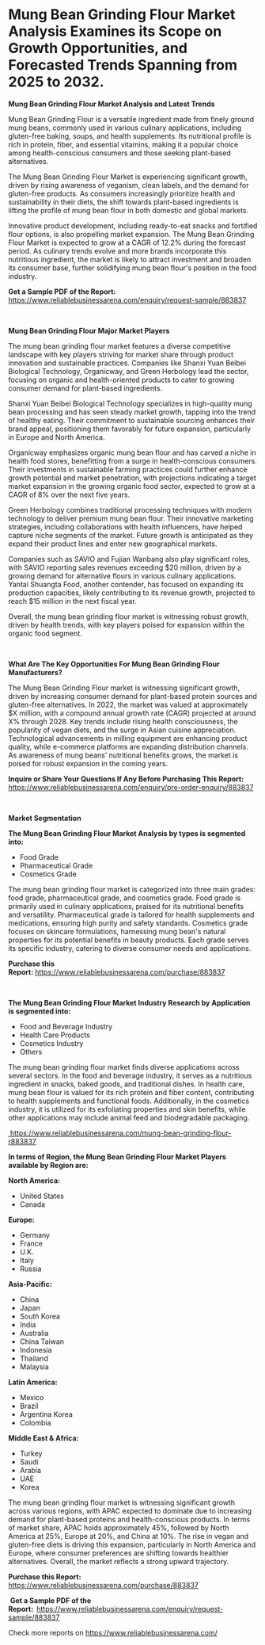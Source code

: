 <p><h1>Mung Bean Grinding Flour Market Analysis Examines its Scope on Growth Opportunities, and Forecasted Trends Spanning from 2025 to 2032.</h1></p><p><strong>Mung Bean Grinding Flour Market Analysis and Latest Trends</strong></p>
<p><p>Mung Bean Grinding Flour is a versatile ingredient made from finely ground mung beans, commonly used in various culinary applications, including gluten-free baking, soups, and health supplements. Its nutritional profile is rich in protein, fiber, and essential vitamins, making it a popular choice among health-conscious consumers and those seeking plant-based alternatives. </p><p>The Mung Bean Grinding Flour Market is experiencing significant growth, driven by rising awareness of veganism, clean labels, and the demand for gluten-free products. As consumers increasingly prioritize health and sustainability in their diets, the shift towards plant-based ingredients is lifting the profile of mung bean flour in both domestic and global markets. </p><p>Innovative product development, including ready-to-eat snacks and fortified flour options, is also propelling market expansion. The Mung Bean Grinding Flour Market is expected to grow at a CAGR of 12.2% during the forecast period. As culinary trends evolve and more brands incorporate this nutritious ingredient, the market is likely to attract investment and broaden its consumer base, further solidifying mung bean flour's position in the food industry.</p></p>
<p><strong>Get a Sample PDF of the Report:&nbsp;</strong> <a href="https://www.reliablebusinessarena.com/enquiry/request-sample/883837?utm_campaign=3531&utm_medium=2&utm_source=Github&utm_content=ia&utm_term=07042025&utm_id=mung-bean-grinding-flour">https://www.reliablebusinessarena.com/enquiry/request-sample/883837</a></p>
<p>&nbsp;</p>
<p><strong>Mung Bean Grinding Flour Major Market Players</strong></p>
<p><p>The mung bean grinding flour market features a diverse competitive landscape with key players striving for market share through product innovation and sustainable practices. Companies like Shanxi Yuan Beibei Biological Technology, Organicway, and Green Herbology lead the sector, focusing on organic and health-oriented products to cater to growing consumer demand for plant-based ingredients.</p><p>Shanxi Yuan Beibei Biological Technology specializes in high-quality mung bean processing and has seen steady market growth, tapping into the trend of healthy eating. Their commitment to sustainable sourcing enhances their brand appeal, positioning them favorably for future expansion, particularly in Europe and North America.</p><p>Organicway emphasizes organic mung bean flour and has carved a niche in health food stores, benefitting from a surge in health-conscious consumers. Their investments in sustainable farming practices could further enhance growth potential and market penetration, with projections indicating a target market expansion in the growing organic food sector, expected to grow at a CAGR of 8% over the next five years.</p><p>Green Herbology combines traditional processing techniques with modern technology to deliver premium mung bean flour. Their innovative marketing strategies, including collaborations with health influencers, have helped capture niche segments of the market. Future growth is anticipated as they expand their product lines and enter new geographical markets.</p><p>Companies such as SAVIO and Fujian Wanbang also play significant roles, with SAVIO reporting sales revenues exceeding $20 million, driven by a growing demand for alternative flours in various culinary applications. Yantai Shuangta Food, another contender, has focused on expanding its production capacities, likely contributing to its revenue growth, projected to reach $15 million in the next fiscal year.</p><p>Overall, the mung bean grinding flour market is witnessing robust growth, driven by health trends, with key players poised for expansion within the organic food segment.</p></p>
<p>&nbsp;</p>
<p><strong>What Are The Key Opportunities For Mung Bean Grinding Flour Manufacturers?</strong></p>
<p><p>The Mung Bean Grinding Flour market is witnessing significant growth, driven by increasing consumer demand for plant-based protein sources and gluten-free alternatives. In 2022, the market was valued at approximately $X million, with a compound annual growth rate (CAGR) projected at around X% through 2028. Key trends include rising health consciousness, the popularity of vegan diets, and the surge in Asian cuisine appreciation. Technological advancements in milling equipment are enhancing product quality, while e-commerce platforms are expanding distribution channels. As awareness of mung beans’ nutritional benefits grows, the market is poised for robust expansion in the coming years.</p></p>
<p><strong>Inquire or Share Your Questions If Any Before Purchasing This Report:</strong> <a href="https://www.reliablebusinessarena.com/enquiry/pre-order-enquiry/883837?utm_campaign=3531&utm_medium=2&utm_source=Github&utm_content=ia&utm_term=07042025&utm_id=mung-bean-grinding-flour">https://www.reliablebusinessarena.com/enquiry/pre-order-enquiry/883837</a></p>
<p>&nbsp;</p>
<p><strong>Market Segmentation</strong></p>
<p><strong>The Mung Bean Grinding Flour Market Analysis by types is segmented into:</strong></p>
<p><ul><li>Food Grade</li><li>Pharmaceutical Grade</li><li>Cosmetics Grade</li></ul></p>
<p><p>The mung bean grinding flour market is categorized into three main grades: food grade, pharmaceutical grade, and cosmetics grade. Food grade is primarily used in culinary applications, praised for its nutritional benefits and versatility. Pharmaceutical grade is tailored for health supplements and medications, ensuring high purity and safety standards. Cosmetics grade focuses on skincare formulations, harnessing mung bean's natural properties for its potential benefits in beauty products. Each grade serves its specific industry, catering to diverse consumer needs and applications.</p></p>
<p><strong>Purchase this Report:&nbsp;</strong><a href="https://www.reliablebusinessarena.com/purchase/883837?utm_campaign=3531&utm_medium=2&utm_source=Github&utm_content=ia&utm_term=07042025&utm_id=mung-bean-grinding-flour">https://www.reliablebusinessarena.com/purchase/883837</a></p>
<p>&nbsp;</p>
<p><strong>The Mung Bean Grinding Flour Market Industry Research by Application is segmented into:</strong></p>
<p><ul><li>Food and Beverage Industry</li><li>Health Care Products</li><li>Cosmetics Industry</li><li>Others</li></ul></p>
<p><p>The mung bean grinding flour market finds diverse applications across several sectors. In the food and beverage industry, it serves as a nutritious ingredient in snacks, baked goods, and traditional dishes. In health care, mung bean flour is valued for its rich protein and fiber content, contributing to health supplements and functional foods. Additionally, in the cosmetics industry, it is utilized for its exfoliating properties and skin benefits, while other applications may include animal feed and biodegradable packaging.</p></p>
<p><a href="https://www.reliablebusinessarena.com/mung-bean-grinding-flour-r883837?utm_campaign=3531&utm_medium=2&utm_source=Github&utm_content=ia&utm_term=07042025&utm_id=mung-bean-grinding-flour">&nbsp;https://www.reliablebusinessarena.com/mung-bean-grinding-flour-r883837</a></p>
<p><strong>In terms of Region, the Mung Bean Grinding Flour Market Players available by Region are:</strong></p>
<p>
    <p> <strong> North America: </strong>
        <ul>
            <li>United States</li>
            <li>Canada</li>
        </ul>
        </p> 
    <p> <strong> Europe: </strong>
        <ul>
            <li>Germany</li>
            <li>France</li>
            <li>U.K.</li>
            <li>Italy</li>
            <li>Russia</li>
        </ul>
        </p> 
    <p> <strong> Asia-Pacific: </strong>
        <ul>
            <li>China</li>
            <li>Japan</li>
            <li>South Korea</li>
            <li>India</li>
            <li>Australia</li>
            <li>China Taiwan</li>
            <li>Indonesia</li>
            <li>Thailand</li>
            <li>Malaysia</li>
        </ul>
        </p> 
    <p> <strong> Latin America: </strong>
        <ul>
            <li>Mexico</li>
            <li>Brazil</li>
            <li>Argentina Korea</li>
            <li>Colombia</li>
        </ul>
        </p> 
    <p> <strong> Middle East & Africa: </strong>
        <ul>
            <li>Turkey</li>
            <li>Saudi</li>
            <li>Arabia</li>
            <li>UAE</li>
            <li>Korea</li>
        </ul>
    </p>
    </p>
<p><p>The mung bean grinding flour market is witnessing significant growth across various regions, with APAC expected to dominate due to increasing demand for plant-based proteins and health-conscious products. In terms of market share, APAC holds approximately 45%, followed by North America at 25%, Europe at 20%, and China at 10%. The rise in vegan and gluten-free diets is driving this expansion, particularly in North America and Europe, where consumer preferences are shifting towards healthier alternatives. Overall, the market reflects a strong upward trajectory.</p></p>
<p><strong>Purchase this Report: </strong><a href="https://www.reliablebusinessarena.com/purchase/883837?utm_campaign=3531&utm_medium=2&utm_source=Github&utm_content=ia&utm_term=07042025&utm_id=mung-bean-grinding-flour">https://www.reliablebusinessarena.com/purchase/883837</a></p>
<p>&nbsp;<strong>Get a Sample PDF of the Report:&nbsp;&nbsp;</strong><a href="https://www.reliablebusinessarena.com/enquiry/request-sample/883837?utm_campaign=3531&utm_medium=2&utm_source=Github&utm_content=ia&utm_term=07042025&utm_id=mung-bean-grinding-flour">https://www.reliablebusinessarena.com/enquiry/request-sample/883837</a></p>
<p><strong></strong></p>
<p>Check more reports on <a href="https://www.reliablebusinessarena.com/?utm_campaign=3531&utm_medium=2&utm_source=Github&utm_content=ia&utm_term=07042025&utm_id=mung-bean-grinding-flour">https://www.reliablebusinessarena.com/</a></p>